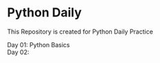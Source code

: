 # Python Daily
 This Repository is created for Python Daily Practice <br/>

Day 01: Python Basics <br/>
Day 02:
